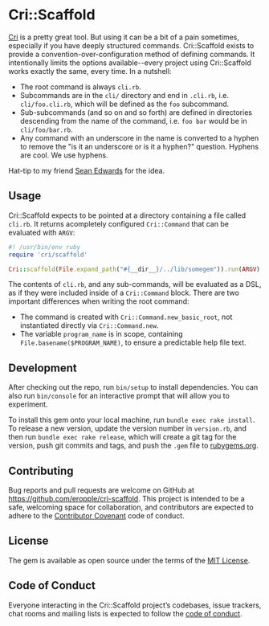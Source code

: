 # Cri::Scaffold

[Cri](https://github.com/ddfreyne/cri) is a pretty great tool. But using it can
be a bit of a pain sometimes, especially if you have deeply structured commands.
Cri::Scaffold exists to provide a convention-over-configuration method of
defining commands. It intentionally limits the options available--every project
using Cri::Scaffold works exactly the same, every time. In a nutshell:

- The root command is always `cli.rb`.
- Subcommands are in the `cli/` directory and end in `.cli.rb`,
  i.e. `cli/foo.cli.rb`, which will be defined as the `foo` subcommand.
- Sub-subcommands (and so on and so forth) are defined in directories descending
  from the name of the command, i.e. `foo bar` would be in `cli/foo/bar.rb`.
- Any command with an underscore in the name is converted to a hyphen to remove
  the "is it an underscore or is it a hyphen?" question. Hyphens are cool. We
  use hyphens.

Hat-tip to my friend [Sean Edwards](https://github.com/seanedwards) for the
idea.

## Usage
Cri::Scaffold expects to be pointed at a directory containing a file called
`cli.rb`. It returns acompletely configured `Cri::Command` that can be evaluated
with `ARGV`:

```rb
#! /usr/bin/env ruby
require 'cri/scaffold'

Cri::scaffold(File.expand_path("#{__dir__}/../lib/somegem")).run(ARGV)
```

The contents of `cli.rb`, and any sub-commands, will be evaluated as a DSL,
as if they were included inside of a `Cri::Command` block. There are two
important differences when writing the root command:

- The command is created with `Cri::Command.new_basic_root`, not instantiated
  directly via `Cri::Command.new`.
- The variable `program_name` is in scope, containing
  `File.basename($PROGRAM_NAME)`, to ensure a predictable help file text.

## Development
After checking out the repo, run `bin/setup` to install dependencies. You can
also run `bin/console` for an interactive prompt that will allow you to
experiment.

To install this gem onto your local machine, run `bundle exec rake install`. To
release a new version, update the version number in `version.rb`, and then run
`bundle exec rake release`, which will create a git tag for the version, push
git commits and tags, and push the `.gem` file to
[rubygems.org](https://rubygems.org).

## Contributing
Bug reports and pull requests are welcome on GitHub at
https://github.com/eropple/cri-scaffold. This project is intended to be a safe,
welcoming space for collaboration, and contributors are expected to adhere to
the [Contributor Covenant](http://contributor-covenant.org) code of conduct.

## License
The gem is available as open source under the terms of the [MIT
License](https://opensource.org/licenses/MIT).

## Code of Conduct
Everyone interacting in the Cri::Scaffold project’s codebases, issue trackers,
chat rooms and mailing lists is expected to follow the [code of
conduct](https://github.com/eropple/cri-scaffold/blob/master/CODE_OF_CONDUCT.md).
